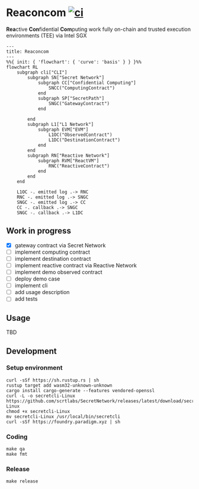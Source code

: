 # Reaconcom [![ci](https://github.com/ilyar/reaconcom/actions/workflows/ci.yml/badge.svg)](https://github.com/ilyar/reactive-hackathon/actions/workflows/ci.yml)

**Rea**ctive **Con**fidential **Com**puting work fully on-chain and trusted execution environments (TEE) via Intel SGX

```mermaid
---
title: Reaconcom
---
%%{ init: { 'flowchart': { 'curve': 'basis' } } }%%
flowchart RL
    subgraph cli["CLI"]
        subgraph SN["Secret Network"]
            subgraph CC["Confidential Computing"]
                SNCC("ComputingContract")
            end
            subgraph SP["SecretPath"]
                SNGC("GatewayContract")
            end
     
        end
        subgraph L1["L1 Network"]
            subgraph EVM["EVM"]
                L1OC("ObservedContract")
                L1DC("DestinationContract")
            end
        end
        subgraph RN["Reactive Network"]
            subgraph RVM["ReactVM"]
                RNC("ReactiveContract")
            end
        end
    end

    L1OC -. emitted log .-> RNC
    RNC -. emitted log .-> SNGC
    SNGC -. emitted log .-> CC
    CC -. callback .-> SNGC
    SNGC -. callback .-> L1DC
```

## Work in progress

- [x] gateway contract via Secret Network
- [ ] implement computing contract
- [ ] implement destination contract
- [ ] implement reactive contract via Reactive Network
- [ ] implement demo observed contract
- [ ] deploy demo case
- [ ] implement cli
- [ ] add usage description
- [ ] add tests

## Usage

TBD

## Development

### Setup environment

```shell
curl -sSf https://sh.rustup.rs | sh
rustup target add wasm32-unknown-unknown
cargo install cargo-generate --features vendored-openssl
curl -L -o secretcli-Linux https://github.com/scrtlabs/SecretNetwork/releases/latest/download/secretcli-Linux
chmod +x secretcli-Linux
mv secretcli-Linux /usr/local/bin/secretcli
curl -sSf https://foundry.paradigm.xyz | sh
```

### Coding

```shell
make qa
make fmt
```

### Release

```shell
make release
```